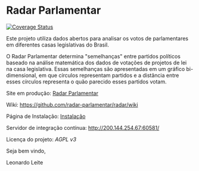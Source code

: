 Radar Parlamentar
==================

[![Coverage Status](https://coveralls.io/repos/github/RadarParlamentar-MES2017-1/radar/badge.svg?branch=master)](https://coveralls.io/github/RadarParlamentar-MES2017-1/radar?branch=master)

Este projeto utiliza dados abertos para analisar os votos de parlamentares em diferentes casas legislativas do Brasil.

O Radar Parlamentar determina "semelhanças" entre partidos políticos baseado na análise matemática dos dados de votações de projetos de lei na casa legislativa. Essas semelhanças são apresentadas em um gráfico bi-dimensional, em que círculos representam partidos e a distância entre esses círculos representa o quão parecido esses partidos votam.

Site em produção: [Radar Parlamentar](http://radarparlamentar.polignu.org/ "Radar Parlamentar")

Wiki: https://github.com/radar-parlamentar/radar/wiki

Página de Instalação: [Instalação](https://github.com/radar-parlamentar/radar/blob/master/doc/INSTALL.md "Instalação")

Servidor de integração contínua: http://200.144.254.67:60581/

Licença do projeto: *AGPL v3*

Seja bem vindo,

Leonardo Leite
